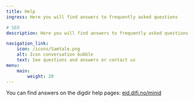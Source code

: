 ```yaml
---
title: Help
ingress: Here you will find answers to frequently asked questions

# SEO
description: Here you will find answers to frequently asked questions

navigation_link:
    icon: /icons/Samtale.png
    alt: Icon conversation bubble
    text: See questions and answers or contact us
menu:
    main:
        weight: 20
---
```


You can find answers on the digdir help pages: [eid.difi.no/minid](https://eid.difi.no/en/minid)